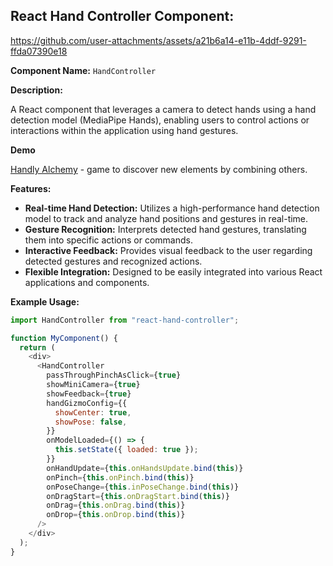 ## React Hand Controller Component:



https://github.com/user-attachments/assets/a21b6a14-e11b-4ddf-9291-ffda07390e18



**Component Name:** `HandController`

**Description:**

A React component that leverages a camera to detect hands using a hand detection model (MediaPipe Hands), enabling users to control actions or interactions within the application using hand gestures.

**Demo**

[Handly Alchemy](https://alchemy.pbartz.net) - game to discover new elements by combining others.

**Features:**

- **Real-time Hand Detection:** Utilizes a high-performance hand detection model to track and analyze hand positions and gestures in real-time.
- **Gesture Recognition:** Interprets detected hand gestures, translating them into specific actions or commands.
- **Interactive Feedback:** Provides visual feedback to the user regarding detected gestures and recognized actions.
- **Flexible Integration:** Designed to be easily integrated into various React applications and components.

**Example Usage:**

```javascript
import HandController from "react-hand-controller";

function MyComponent() {
  return (
    <div>
      <HandController
        passThroughPinchAsClick={true}
        showMiniCamera={true}
        showFeedback={true}
        handGizmoConfig={{
          showCenter: true,
          showPose: false,
        }}
        onModelLoaded={() => {
          this.setState({ loaded: true });
        }}
        onHandUpdate={this.onHandsUpdate.bind(this)}
        onPinch={this.onPinch.bind(this)}
        onPoseChange={this.inPoseChange.bind(this)}
        onDragStart={this.onDragStart.bind(this)}
        onDrag={this.onDrag.bind(this)}
        onDrop={this.onDrop.bind(this)}
      />
    </div>
  );
}
```
